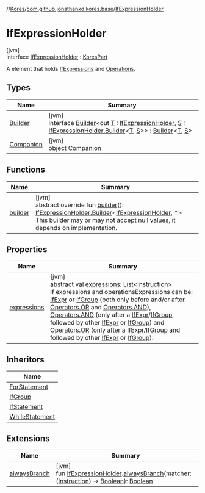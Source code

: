 //[Kores](../../../index.md)/[com.github.jonathanxd.kores.base](../index.md)/[IfExpressionHolder](index.md)

# IfExpressionHolder

[jvm]\
interface [IfExpressionHolder](index.md) : [KoresPart](../../com.github.jonathanxd.kores/-kores-part/index.md)

A element that holds [IfExpressions](../-if-expr/index.md) and [Operations](../../com.github.jonathanxd.kores.operator/-operators/index.md).

## Types

| Name | Summary |
|---|---|
| [Builder](-builder/index.md) | [jvm]<br>interface [Builder](-builder/index.md)<out [T](-builder/index.md) : [IfExpressionHolder](index.md), [S](-builder/index.md) : [IfExpressionHolder.Builder](-builder/index.md)<[T](-builder/index.md), [S](-builder/index.md)>> : [Builder](../../com.github.jonathanxd.kores.builder/-builder/index.md)<[T](-builder/index.md), [S](-builder/index.md)> |
| [Companion](-companion/index.md) | [jvm]<br>object [Companion](-companion/index.md) |

## Functions

| Name | Summary |
|---|---|
| [builder](builder.md) | [jvm]<br>abstract override fun [builder](builder.md)(): [IfExpressionHolder.Builder](-builder/index.md)<[IfExpressionHolder](index.md), *><br>This builder may or may not accept null values, it depends on implementation. |

## Properties

| Name | Summary |
|---|---|
| [expressions](expressions.md) | [jvm]<br>abstract val [expressions](expressions.md): [List](https://kotlinlang.org/api/latest/jvm/stdlib/kotlin.collections/-list/index.html)<[Instruction](../../com.github.jonathanxd.kores/-instruction/index.md)><br>If expressions and operationsExpressions can be: [IfExpr](../-if-expr/index.md) or [IfGroup](../-if-group/index.md) (both only before and/or after [Operators.OR](../../com.github.jonathanxd.kores.operator/-operators/-o-r.md) and [Operators.AND](../../com.github.jonathanxd.kores.operator/-operators/-a-n-d.md)), [Operators.AND](../../com.github.jonathanxd.kores.operator/-operators/-a-n-d.md) (only after a [IfExpr](../-if-expr/index.md)/[IfGroup](../-if-group/index.md), followed by other [IfExpr](../-if-expr/index.md) or [IfGroup](../-if-group/index.md)) and [Operators.OR](../../com.github.jonathanxd.kores.operator/-operators/-o-r.md) (only after a [IfExpr](../-if-expr/index.md)/[IfGroup](../-if-group/index.md) and followed by other [IfExpr](../-if-expr/index.md) or [IfGroup](../-if-group/index.md)). |

## Inheritors

| Name |
|---|
| [ForStatement](../-for-statement/index.md) |
| [IfGroup](../-if-group/index.md) |
| [IfStatement](../-if-statement/index.md) |
| [WhileStatement](../-while-statement/index.md) |

## Extensions

| Name | Summary |
|---|---|
| [alwaysBranch](../../com.github.jonathanxd.kores.inspect/always-branch.md) | [jvm]<br>fun [IfExpressionHolder](index.md).[alwaysBranch](../../com.github.jonathanxd.kores.inspect/always-branch.md)(matcher: ([Instruction](../../com.github.jonathanxd.kores/-instruction/index.md)) -> [Boolean](https://kotlinlang.org/api/latest/jvm/stdlib/kotlin/-boolean/index.html)): [Boolean](https://kotlinlang.org/api/latest/jvm/stdlib/kotlin/-boolean/index.html) |
